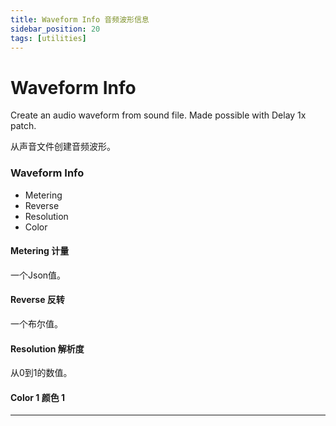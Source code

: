 ```yaml
---
title: Waveform Info 音频波形信息
sidebar_position: 20
tags: [utilities]
---
```


# Waveform Info

Create an audio waveform from sound file. Made possible with Delay 1x patch.

从声音文件创建音频波形。

<div class="patch-container">
 <div class="patch layer">
  <h3>Waveform Info</h3>
   <ul class="inputs"> 
        <li>Metering</li>  
        <li>Reverse</li>
        <li>Resolution</li>
        <li>Color</li>
   </ul>
 </div>
</div>


#### Metering 计量

一个Json值。

#### Reverse 反转

一个布尔值。

#### Resolution 解析度

从0到1的数值。

#### Color 1 颜色 1


------
